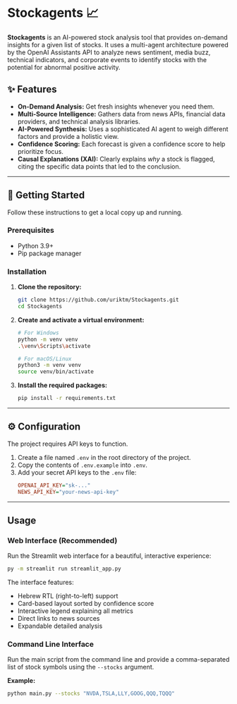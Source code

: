 # Stockagents 📈

**Stockagents** is an AI-powered stock analysis tool that provides on-demand insights for a given list of stocks. It uses a multi-agent architecture powered by the OpenAI Assistants API to analyze news sentiment, media buzz, technical indicators, and corporate events to identify stocks with the potential for abnormal positive activity.

## ✨ Features

- **On-Demand Analysis:** Get fresh insights whenever you need them.
- **Multi-Source Intelligence:** Gathers data from news APIs, financial data providers, and technical analysis libraries.
- **AI-Powered Synthesis:** Uses a sophisticated AI agent to weigh different factors and provide a holistic view.
- **Confidence Scoring:** Each forecast is given a confidence score to help prioritize focus.
- **Causal Explanations (XAI):** Clearly explains *why* a stock is flagged, citing the specific data points that led to the conclusion.

---

## 🚀 Getting Started

Follow these instructions to get a local copy up and running.

### Prerequisites

- Python 3.9+
- Pip package manager

### Installation

1.  **Clone the repository:**
    ```sh
    git clone https://github.com/uriktm/Stockagents.git
    cd Stockagents
    ```

2.  **Create and activate a virtual environment:**
    ```sh
    # For Windows
    python -m venv venv
    .\venv\Scripts\activate

    # For macOS/Linux
    python3 -m venv venv
    source venv/bin/activate
    ```

3.  **Install the required packages:**
    ```sh
    pip install -r requirements.txt
    ```

---

## ⚙️ Configuration

The project requires API keys to function.

1.  Create a file named `.env` in the root directory of the project.
2.  Copy the contents of `.env.example` into `.env`.
3.  Add your secret API keys to the `.env` file:
    ```ini
    OPENAI_API_KEY="sk-..."
    NEWS_API_KEY="your-news-api-key"
    ```

---

## Usage

### Web Interface (Recommended)

Run the Streamlit web interface for a beautiful, interactive experience:

```sh
py -m streamlit run streamlit_app.py
```

The interface features:
- Hebrew RTL (right-to-left) support
- Card-based layout sorted by confidence score
- Interactive legend explaining all metrics
- Direct links to news sources
- Expandable detailed analysis

### Command Line Interface

Run the main script from the command line and provide a comma-separated list of stock symbols using the `--stocks` argument.

**Example:**
```sh
python main.py --stocks "NVDA,TSLA,LLY,GOOG,QQQ,TQQQ"